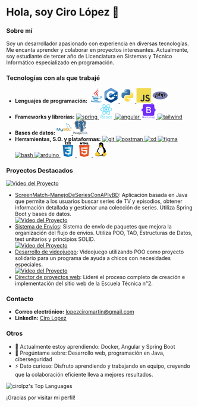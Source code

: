 # Hola, soy Ciro López 👋

### Sobre mí
Soy un desarrollador apasionado con experiencia en diversas tecnologías. Me encanta aprender y colaborar en proyectos interesantes. Actualmente, soy estudiante de tercer año de Licenciatura en Sistemas y Técnico Informático especializado en programación.

### Tecnologías con als que trabajé
- **Lenguajes de programación:** <a href="https://www.java.com" target="_blank" rel="noreferrer"> <img src="https://raw.githubusercontent.com/devicons/devicon/master/icons/java/java-original.svg" alt="java" width="40" height="40"/><img src="https://raw.githubusercontent.com/devicons/devicon/master/icons/cplusplus/cplusplus-original.svg" alt="cplusplus" width="40" height="40"/> </a> <a href="https://www.w3schools.com/css/" target="_blank" rel="noreferrer"> <a href="https://www.python.org" target="_blank" rel="noreferrer"> <img src="https://raw.githubusercontent.com/devicons/devicon/master/icons/python/python-original.svg" alt="python" width="40" height="40"/> <a href="https://developer.mozilla.org/en-US/docs/Web/JavaScript" target="_blank" rel="noreferrer"> <img src="https://raw.githubusercontent.com/devicons/devicon/master/icons/javascript/javascript-original.svg" alt="javascript" width="40" height="40"/> </a> <a href="https://www.php.net" target="_blank" rel="noreferrer"> <img src="https://raw.githubusercontent.com/devicons/devicon/master/icons/php/php-original.svg" alt="php" width="40" height="40"/> </a>
- **Frameworks y librerías:** <a href="https://spring.io/" target="_blank" rel="noreferrer"> <img src="https://www.vectorlogo.zone/logos/springio/springio-icon.svg" alt="spring" width="40" height="40"/></a><a href="https://reactjs.org/" target="_blank" rel="noreferrer"> <img src="https://raw.githubusercontent.com/devicons/devicon/master/icons/react/react-original-wordmark.svg" alt="react" width="40" height="40"/></a><a href="https://angular.io" target="_blank" rel="noreferrer"> <img src="https://angular.io/assets/images/logos/angular/angular.svg" alt="angular" width="40" height="40"/></a><a href="https://getbootstrap.com" target="_blank" rel="noreferrer"> <img src="https://raw.githubusercontent.com/devicons/devicon/master/icons/bootstrap/bootstrap-plain-wordmark.svg" alt="bootstrap" width="40" height="40"/> </a> <a href="https://tailwindcss.com/" target="_blank" rel="noreferrer"> <img src="https://www.vectorlogo.zone/logos/tailwindcss/tailwindcss-icon.svg" alt="tailwind" width="40" height="40"/> </a> 
- **Bases de datos:**  <a href="https://www.mysql.com/" target="_blank" rel="noreferrer"> <img src="https://raw.githubusercontent.com/devicons/devicon/master/icons/mysql/mysql-original-wordmark.svg" alt="mysql" width="40" height="40"/> </a> <a href="https://www.postgresql.org" target="_blank" rel="noreferrer"> <img src="https://raw.githubusercontent.com/devicons/devicon/master/icons/postgresql/postgresql-original-wordmark.svg" alt="postgresql" width="40" height="40"/> </a>
- **Herramientas, S.O.  y plataformas:** <a href="https://git-scm.com/" target="_blank" rel="noreferrer"> <img src="https://www.vectorlogo.zone/logos/git-scm/git-scm-icon.svg" alt="git" width="40" height="40"/> </a> <a href="https://postman.com" target="_blank" rel="noreferrer"> <img src="https://www.vectorlogo.zone/logos/getpostman/getpostman-icon.svg" alt="postman" width="40" height="40"/> </a><a href="https://www.adobe.com/products/xd.html" target="_blank" rel="noreferrer"> <img src="https://helpx.adobe.com/content/dam/help/mnemonics/xd_app_RGB_2017.svg" alt="xd" width="40" height="40"/> </a> <a href="https://www.figma.com/" target="_blank" rel="noreferrer"> <img src="https://www.vectorlogo.zone/logos/figma/figma-icon.svg" alt="figma" width="40" height="40"/> </a> <a href="https://www.gnu.org/software/bash/" target="_blank" rel="noreferrer"> <img src="https://www.vectorlogo.zone/logos/gnu_bash/gnu_bash-icon.svg" alt="bash" width="40" height="40"/> </a>
 <a href="https://www.arduino.cc/" target="_blank" rel="noreferrer"> <img src="https://cdn.worldvectorlogo.com/logos/arduino-1.svg" alt="arduino" width="40" height="40"/> </a> <a href="https://www.w3schools.com/css/" target="_blank" rel="noreferrer"> <img src="https://raw.githubusercontent.com/devicons/devicon/master/icons/css3/css3-original-wordmark.svg" alt="css3" width="40" height="40"/> </a> <a href="https://www.w3.org/html/" target="_blank" rel="noreferrer"> <img src="https://raw.githubusercontent.com/devicons/devicon/master/icons/html5/html5-original-wordmark.svg" alt="html5" width="40" height="40"/> </a><a href="https://www.linux.org/" target="_blank" rel="noreferrer"> <img src="https://raw.githubusercontent.com/devicons/devicon/master/icons/linux/linux-original.svg" alt="linux" width="40" height="40"/> </a>


### Proyectos Destacados

[![Video del Proyecto](https://img.youtube.com/vi/OMiMnBaMZz0/maxresdefault.jpg)](https://www.youtube.com/watch?v=OMiMnBaMZz0)
- [ScreenMatch-ManejoDeSeriesConAPIyBD](https://github.com/cirolpz/ScreenMatch-ManejoDeSeriesConAPIyBD): Aplicación basada en Java que permite a los usuarios buscar series de TV y episodios, obtener información detallada y gestionar una colección de series. Utiliza Spring Boot y bases de datos.
  <br>
[![Video del Proyecto](https://img.youtube.com/vi/N1PzyUvri68/maxresdefault.jpg)](https://www.youtube.com/watch?v=N1PzyUvri68)
- [Sistema de Envíos](https://github.com/cirolpz/SISTEMA_DE_ENVIOS_POO): Sistema de envío de paquetes que mejora la organización del flujo de envíos. Utiliza POO, TAD, Estructuras de Datos, test unitarios y principios SOLID.
  <br>
  [![Video del Proyecto](https://img.youtube.com/vi/T1sufIcNDPY/maxresdefault.jpg)](https://youtu.be/watch?T1sufIcNDPY)
- [Desarrollo de videojuego](https://github.com/cirolpz/Juego-Java-POO-AstroMegaShip): Videojuego utilizando POO como proyecto solidario para un programa de ayuda a chicos con necesidades especiales.
  <br>
[![Video del Proyecto](https://img.youtube.com/vi/F9NmK5cMNkU/maxresdefault.jpg)](https://www.youtube.com/watch?v=F9NmK5cMNkU)
- [Director de proyectos web](https://github.com/cirolpz/PaginaWEB-Tecnica2DrReneFavaloro): Lideré el proceso completo de creación e implementación del sitio web de la Escuela Técnica n°2.


### Contacto
- **Correo electrónico:** lopezciromartin@gmail.com
- **LinkedIn:** [Ciro Lopez](https://www.linkedin.com/in/ciro-lopez-835259184/)

### Otros
- 🌱 Actualmente estoy aprendiendo: Docker, Angular y Spring Boot
- 💬 Pregúntame sobre: Desarrollo web, programación en Java, ciberseguridad
- ⚡ Dato curioso: Disfruto aprendiendo y trabajando en equipo, creyendo que la colaboración eficiente lleva a mejores resultados.

![cirolpz's Top Languages](https://github-readme-stats.vercel.app/api/top-langs/?username=cirolpz&theme=gruvbox&show_icons=true&hide_border=true&layout=compact)



¡Gracias por visitar mi perfil!